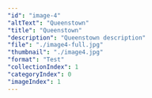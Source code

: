 ```yaml
---
"id": "image-4"
"altText": "Queenstown"
"title": "Queenstown"
"description": "Queenstown description"
"file": "./image4-full.jpg"
"thumbnail": "./image4.jpg"
"format": "Test"
"collectionIndex": 1
"categoryIndex": 0
"imageIndex": 1
---
```

